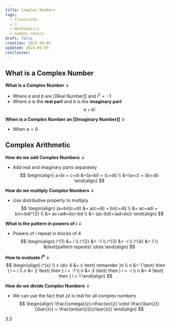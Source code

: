 ```yaml
---
title: Complex Numbers
tags:
  - flashcards
  - 🌱
  - mathematics
  - number-theory
draft: false
creation: 2024-09-05
updated: 2024-09-05
cssclasses: 
---
```

## What is a Complex Number

**What is a Complex Number**
↓
- Where $a$ and $b$ are [[Real Number]] and $i^2=-1$
- Where $a$ is the **real part** and $b$ is the **imaginary part**
$$a+bi$$
<!--SR:!2024-12-12,4,276-->

**When is a Complex Number an [[Imaginary Number]]**
↓
- When $a=0$
<!--SR:!2024-12-13,4,278-->

## Complex Arithmetic

**How do we add Complex Numbers**
↓
- Add real and imaginary parts separately
$$
\begin{align}
a+bi + c+di &=(a+bi) + (c+di) \\
&=(a+c) + (bi+di)
\end{align}
$$
<!--SR:!2024-12-23,16,290-->

**How do we multiply Complex Numbers**
↓
- Use distributive property to multiply
$$
\begin{align}
(a+bi)(c+di) &= a(c+di) + bi(c+di) \\
&= ac+adi + bci+bdi^{2} \\
&= ac+adi+bci-bd \\
&= (ac-bd)+(ad+bc)i
\end{align}
$$
<!--SR:!2024-12-13,4,278-->

**What is the pattern in powers of $i$**
↓
- Powers of $i$ repeat in blocks of $4$
$$
\begin{align}
i^{1} &= i \\
i^{2} &= -1 \\
i^{3} &= -i \\
i^{4} &= 1 \\
&\text{pattern repeats} \dots
\end{align}
$$
<!--SR:!2024-12-19,24,270-->

**How to evaluate $i^{n}$**
↓
$$
\begin{align}
i^{x} \\
x \div 4 &= x \text{ remainder }n \\
n &= 1 \text{ then } i = i \\
n &= 2 \text{ then } i = -1 \\
n &= 3 \text{ then } i = -i \\
n &= 4 \text{ then } i = 1
\end{align}
$$
<!--SR:!2024-12-13,4,278-->

**How do we divide Complex Numbers**
↓
- We can use the fact that $z\bar{z}$ is real for all complex numbers
$$
\begin{align}
\frac{\omega}{z}=\frac{w}{z} \cdot \frac{\bar{z}}{\bar{z}} = \frac{w\bar{z}}{z\bar{z}}
\end{align}
$$
<!--SR:!2024-12-16,7,274-->

3.3
